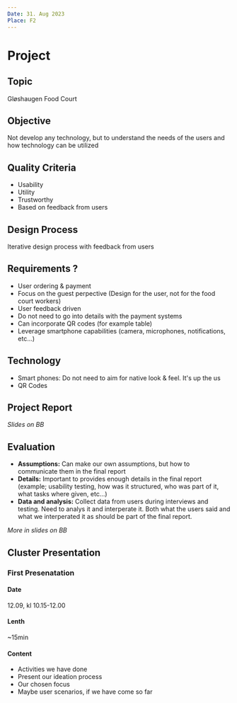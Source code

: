 ```yaml
---
Date: 31. Aug 2023
Place: F2
---
```


# Project

## Topic

Gløshaugen Food Court

## Objective

Not develop any technology, but to understand the needs of the users and how technology can be utilized

## Quality Criteria

- Usability
- Utility
- Trustworthy
- Based on feedback from users

## Design Process

Iterative design process with feedback from users

## Requirements ?

- User ordering & payment
- Focus on the guest perpective (Design for the user, not for the food court workers)
- User feedback driven
- Do not need to go into details with the payment systems
- Can incorporate QR codes (for example table)
- Leverage smartphone capabilities (camera, microphones, notifications, etc...)

## Technology

- Smart phones: Do not need to aim for native look & feel. It's up the us
- QR Codes

## Project Report

_Slides on BB_

## Evaluation

- **Assumptions:** Can make our own assumptions, but how to communicate them in the final report
- **Details:** Important to provides enough details in the final report (example; usability testing, how was it structured, who was part of it, what tasks where given, etc...)
- **Data and analysis:** Collect data from users during interviews and testing. Need to analys it and interperate it. Both what the users said and what we interperated it as should be part of the final report.

_More in slides on BB_

## Cluster Presentation

### First Presenatation

#### Date

12.09, kl 10.15-12.00

#### Lenth

~15min

#### Content

- Activities we have done
- Present our ideation process
- Our chosen focus
- Maybe user scenarios, if we have come so far